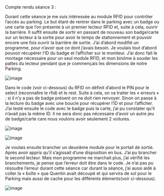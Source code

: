 Compte rendu séance 3 :

Durant cette séance je me suis intéressée au module RFID pour contrôler l’accès au parking. 
Le but étant de rentrer dans le parking avec un badge ou une carte que l’on présente à un premier lecteur RFID et, suite à cela, ouvrir la barrière. 
Il suffit ensuite de sortir en passant de nouveau son badge/carte sur un lecteur à la sortie pour avoir le temps de stationnement et pouvoir encore une fois ouvrir la barrière de sortie.
J’ai d’abord modifié un programme, pour n’avoir que ce dont j’avais besoin. 
Je voulais tout d’abord pouvoir récupérer l’ID du badge et l’afficher sur le moniteur. 
J’ai donc fait le montage nécessaire pour un seul module RFID, et mon binôme à souder les pattes du lecteur pendant que je commençais les dimensions de notre Parking. 

![image](https://user-images.githubusercontent.com/120109320/211363491-8fdb849d-07b6-4105-a43b-86c011e13d03.png)


Dans le code (voir ci-dessous) du RFID on définit d’abord le PIN pour le select (reconnaître le rfid) et le rest. 
Suite à cela, on va traiter les « erreurs » : si il n’y a pas de badge présent on ne doit rien renvoyer. 
Sinon on passe à la lecture du badge avec une boucle pour récupérer l’ID et pour l’afficher. 
J’ai testé ensuite le code avec le badge puis la carte, j’ai pu constater qu’il n’avait pas la même ID. 
Il ne sera donc pas nécessaire d’avoir un autre jeu de badge/carte care nous voulons avoir seulement 2 voitures. 

![image](https://user-images.githubusercontent.com/120109320/211564482-544cbd8e-0e3d-48db-8aa3-281741bfca63.png)

![image](https://user-images.githubusercontent.com/120109320/211564580-e3d2bae1-1fba-4237-b7a5-9acf4084918e.png)



Je voulais ensuite brancher un deuxième module pour le portail de sortie. Après avoir appris qu’il s’agissait d’une disposition en bus. 
J’ai pu brancher le second lecteur. Mais mon programme ne marchait plus, j’ai vérifié les branchements, je pense que l’erreur doit être dans le code. 
Je n’ai pas pu résoudre l’erreur durant cette séance car durant la séance, j’ai aussi aidé à coller la « boîte »  que Quentin avait découpé et qui servira de sol pour le Parking mais aussi de cache pour les différents éléments(voir ci-dessous).

![image](https://user-images.githubusercontent.com/120109320/211363580-8a71fbf2-ae94-467c-ab85-6d472e81852a.png)
